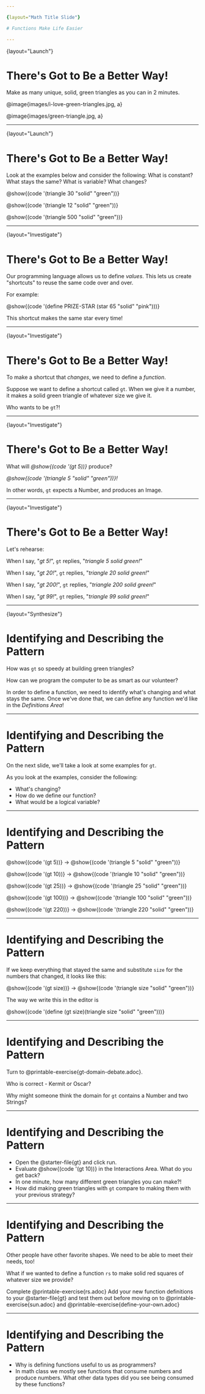 ```yaml
---

{layout="Math Title Slide"}

# Functions Make Life Easier

---
```

{layout="Launch"}
# There's Got to Be a Better Way!  
Make as many unique, solid, green triangles as you can in 2 minutes.

@image{images/i-love-green-triangles.jpg, a}

@image{images/green-triangle.jpg, a}

<!--
Screenshot responses and/or share the class total at this point...
We’ll be making a comparison to this achievement later in the lesson.
-->

---
{layout="Launch"}
# There's Got to Be a Better Way!  

Look at the examples below and consider the following: What is constant? What stays the same? What is variable? What changes?

@show{(code '(triangle  30  "solid" "green"))}

@show{(code '(triangle  12  "solid" "green"))}

@show{(code '(triangle 500  "solid" "green"))}


---
{layout="Investigate"}
# There's Got to Be a Better Way!  

Our programming language allows us to define *values*. This lets us create "shortcuts" to reuse the same code over and over.

For example:

@show{(code '(define PRIZE-STAR (star 65 "solid" "pink")))} 

This shortcut makes the same star every time!

---
{layout="Investigate"}
# There's Got to Be a Better Way!  

To make a shortcut that _changes_, we need to define a _function_.

Suppose we want to define a shortcut called `gt`. When we give it a number, it makes a solid green triangle of whatever size we give it.

Who wants to be `gt`?!

<!--
Ask for a volunteer to act out gt.
-->

--- 
{layout="Investigate"}
# There's Got to Be a Better Way!  

What will _@show{(code '(gt 5))}_ produce?

_@show{(code '(triangle 5 "solid" "green"))}!_

In other words, `gt` expects a Number, and produces an Image.

---
{layout="Investigate"}
# There's Got to Be a Better Way!  

Let's rehearse: 

When I say, "*gt 5!*", 
`gt` replies, "*triangle 5 solid green!*"

When I say, "*gt 20!*",
`gt` replies, "*triangle 20 solid green!*"

When I say, "*gt 200!*",
`gt` replies, "*triangle 200 solid green!*"

When I say, "*gt 99!*",
`gt` replies, "*triangle 99 solid green!*"

<!--
Make it clear to the class that the function's Name is "gt," that they expect a Number, and will produce an Image. Act out some examples before having the class add their own and record them on the board. -->

---
{layout="Synthesize"}
# Identifying and Describing the Pattern

How was `gt` so speedy at building green triangles?

How can we program the computer to be as smart as our volunteer? 

In order to define a function, we need to identify what's changing and what stays the same. Once we've done that, we can define any function we'd like in the _Definitions Area_!

---

# Identifying and Describing the Pattern

On the next slide, we'll take a look at some examples for `gt`.

As you look at the examples, consider the following: 
- What's changing?
- How do we define our function? 
- What would be a logical variable?

---

# Identifying and Describing the Pattern

@show{(code '(gt 5))} &rarr; @show{(code '(triangle 5 "solid" "green"))}

@show{(code '(gt 10))} &rarr; @show{(code '(triangle 10 "solid" "green"))}

@show{(code '(gt 25))} &rarr; @show{(code '(triangle 25 "solid" "green"))}

@show{(code '(gt 100))} &rarr; @show{(code '(triangle 100 "solid" "green"))}

@show{(code '(gt 220))} &rarr; @show{(code '(triangle 220 "solid" "green"))}

<!--
Highlight or circle the numbers in the gt column and in the triangle column to help students see that they’re the only thing changing! Draw arrows to the two highlighted columns and label them with the word size.
  -->

---

# Identifying and Describing the Pattern

If we keep everything that stayed the same and substitute `size` for the numbers that changed, it looks like this:

@show{(code '(gt size))} &rarr; @show{(code '(triangle size "solid" "green"))}

The way we write this in the editor is

@show{(code '(define (gt size)(triangle size "solid" "green")))}

---

# Identifying and Describing the Pattern

Turn to @printable-exercise{gt-domain-debate.adoc}.

Who is correct - Kermit or Oscar?

Why might someone think the domain for `gt` contains a Number and two Strings? 

---

# Identifying and Describing the Pattern

- Open the @starter-file{gt} and click run.
- Evaluate @show{(code '(gt 10))} in the Interactions Area. What do you get back?
- In one minute, how many different green triangles you can make?!
- How did making green triangles with `gt` compare to making them with your previous strategy?

---

# Identifying and Describing the Pattern

Other people have other favorite shapes. We need to be able to meet their needs, too! 

What if we wanted to define a function `rs` to make solid red squares of whatever size we provide?

Complete @printable-exercise{rs.adoc} Add your new function definitions to your @starter-file{gt} and test them out before moving on to @printable-exercise{sun.adoc} and @printable-exercise{define-your-own.adoc}

<!--
As students work, walk around the room and make sure that they are circling what changes in the examples and labeling it with a variable name that reflects what it represents.
 -->

---

# Identifying and Describing the Pattern

- Why is defining functions useful to us as programmers?
- In math class we mostly see functions that consume numbers and produce numbers. What other data types did you see being consumed by these functions?
